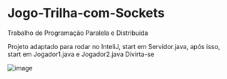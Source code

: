 # Jogo-Trilha-com-Sockets
Trabalho de Programação Paralela e Distribuída

Projeto adaptado para rodar no InteliJ, start em Servidor.java, após isso, start em Jogador1.java e Jogador2.java
Divirta-se

![image](https://user-images.githubusercontent.com/39846852/191562424-89aeee5b-df98-4a44-a79e-c3e826880557.png)
